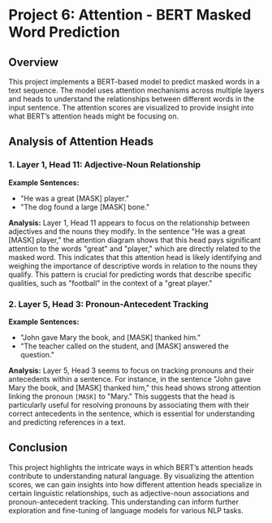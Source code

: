 # Project 6: Attention - BERT Masked Word Prediction

## Overview

This project implements a BERT-based model to predict masked words in a text sequence. The model uses attention mechanisms across multiple layers and heads to understand the relationships between different words in the input sentence. The attention scores are visualized to provide insight into what BERT’s attention heads might be focusing on.

## Analysis of Attention Heads

### 1. Layer 1, Head 11: Adjective-Noun Relationship

**Example Sentences:**
- "He was a great [MASK] player."
- "The dog found a large [MASK] bone."

**Analysis:**
Layer 1, Head 11 appears to focus on the relationship between adjectives and the nouns they modify. In the sentence "He was a great [MASK] player," the attention diagram shows that this head pays significant attention to the words "great" and "player," which are directly related to the masked word. This indicates that this attention head is likely identifying and weighing the importance of descriptive words in relation to the nouns they qualify. This pattern is crucial for predicting words that describe specific qualities, such as "football" in the context of a "great player."

### 2. Layer 5, Head 3: Pronoun-Antecedent Tracking

**Example Sentences:**
- "John gave Mary the book, and [MASK] thanked him."
- "The teacher called on the student, and [MASK] answered the question."

**Analysis:**
Layer 5, Head 3 seems to focus on tracking pronouns and their antecedents within a sentence. For instance, in the sentence "John gave Mary the book, and [MASK] thanked him," this head shows strong attention linking the pronoun `[MASK]` to "Mary." This suggests that the head is particularly useful for resolving pronouns by associating them with their correct antecedents in the sentence, which is essential for understanding and predicting references in a text.

## Conclusion

This project highlights the intricate ways in which BERT’s attention heads contribute to understanding natural language. By visualizing the attention scores, we can gain insights into how different attention heads specialize in certain linguistic relationships, such as adjective-noun associations and pronoun-antecedent tracking. This understanding can inform further exploration and fine-tuning of language models for various NLP tasks.
